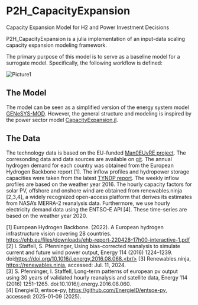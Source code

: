 # P2H_CapacityExpansion
Capacity Expansion Model for H2 and Power Investment Decisions 

P2H_CapacityExpansion is a julia implementation of an input-data scaling capacity expansion modeling framework.

The primary purpose of this model is to serve as a baseline model for a surrogate model. 
Specifically, the following workflow is defined:

![Picture1](https://github.com/user-attachments/assets/20ca0c3c-0c3a-41fc-8e58-17808023e0aa)<br/>


## The Model
The model can be seen as a simplified version of the energy system model [GENeSYS-MOD](https://github.com/GENeSYS-MOD/GENeSYS_MOD.jl). However, the general structure and modeling is inspired by the power sector model [CapacityExpansion.jl](https://github.com/YoungFaithful/CapacityExpansion.jl). <br/>

## The Data
The technology data is based on the EU-funded [Man0EUvRE project](https://man0euvre.eu/). The corresonding data and data sources are available on [git](https://github.com/GENeSYS-MOD/GENeSYS_MOD.data/tree/development/man0evure_scenario_refresh). The annual hydrogen demand for each country was obtained from the European Hydrogen Backbone report [1]. The inflow profiles and hydropower storage capacities were taken from the latest [TYNDP report](https://2024.entsos-tyndp-scenarios.eu/download/). The weekly inflow profiles are based on the weather year 2016. The hourly capacity factors for solar PV, offshore and onshore wind are obtained from renewables.ninja [2,3,4], a widely recognized open-access platform that derives its estimates from NASA’s MERRA-2 reanalysis data. Furthermore, we use hourly electricity demand data using the ENTSO-E API [4]. These time-series are based on the weather year 2020. <br/>



[1] European Hydrogen Backbone. (2022). A European hydrogen infrastructure vision covering 28 countries. https://ehb.eu/files/downloads/ehb-report-220428-17h00-interactive-1.pdf<br/>
[2] I. Staffell, S. Pfenninger, Using bias-corrected reanalysis to simulate current and future wind power output, Energy 114 (2016) 1224–1239. doi:https://doi.org/10.1016/j.energy.2016.08.068.<br/>
[3] Renewables.ninja, https://renewables.ninja, accessed: Jul. 11, 2024.<br/>
[3] S. Pfenninger, I. Staffell, Long-term patterns of european pv output using 30 years of validated hourly reanalysis and satellite data, Energy 114 (2016) 1251–1265. doi:10.1016/j.energy.2016.08.060.<br/>
[4] EnergieID, entsoe-py, https://github.com/EnergieID/entsoe-py, accessed: 2025-01-09 (2025).
